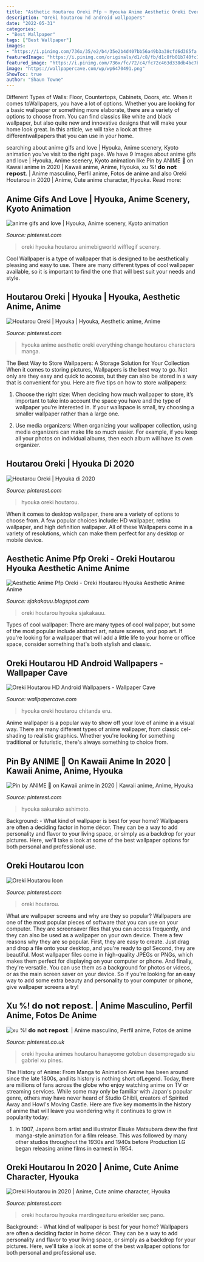 ```yaml
---
title: "Asthetic Houtarou Oreki Pfp ~ Hyouka Anime Aesthetic Oreki Everything Change Houtarou Characters Manga"
description: "Oreki houtarou hd android wallpapers"
date: "2022-05-31"
categories:
- "Best Wallpaper"
tags: ["Best Wallpaper"]
images:
- "https://i.pinimg.com/736x/35/e2/b4/35e2b4d407bb56a49b3a38cfd6d365fa.jpg"
featuredImage: "https://i.pinimg.com/originals/d1/c8/fb/d1c8fb01b740fc184317821d180384a3.jpg"
featured_image: "https://i.pinimg.com/736x/fc/72/c4/fc72c463d338db4bc7be6d61f38df388.jpg"
image: "https://wallpapercave.com/wp/wp6470491.png"
ShowToc: true
author: "Shaun Towne"
---
```



Different Types of Walls: Floor, Countertops, Cabinets, Doors, etc.
When it comes toWallpapers, you have a lot of options. Whether you are looking for a basic wallpaper or something more elaborate, there are a variety of options to choose from. You can find classics like white and black wallpaper, but also quite new and innovative designs that will make your home look great. In this article, we will take a look at three differentwallpapers that you can use in your home.

	

		
searching about anime gifs and love | Hyouka, Anime scenery, Kyoto animation you've visit to the right page. We have 9 Images about anime gifs and love | Hyouka, Anime scenery, Kyoto animation like Pin by ANIME 🖤 on Kawaii anime in 2020 | Kawaii anime, Anime, Hyouka, xu %! 𝗱𝗼 𝗻𝗼𝘁 𝗿𝗲𝗽𝗼𝘀𝘁. | Anime masculino, Perfil anime, Fotos de anime and also Oreki Houtarou in 2020 | Anime, Cute anime character, Hyouka. Read more:
		
    
## Anime Gifs And Love | Hyouka, Anime Scenery, Kyoto Animation

<img loading=lazy src="https://i.pinimg.com/originals/b2/d7/b5/b2d7b5e33c14988ac7ca5e0f250b55af.gif" onerror="this.onerror=null;this.src='https://tse4.mm.bing.net/th?id=OIP.GqxfHB3R6zBSqE467SfuhgHaEK&amp;pid=15.1';" alt="anime gifs and love | Hyouka, Anime scenery, Kyoto animation">

_Source: pinterest.com_

>oreki hyouka houtarou animebigworld wifflegif scenery. 

	

Cool Wallpaper is a type of wallpaper that is designed to be aesthetically pleasing and easy to use. There are many different types of cool wallpaper available, so it is important to find the one that will best suit your needs and style.

    
## Houtarou Oreki | Hyouka | Hyouka, Aesthetic Anime, Anime

<img loading=lazy src="https://i.pinimg.com/736x/01/04/3d/01043da82c45def0a4df5bd227715bb4.jpg" onerror="this.onerror=null;this.src='https://tse2.mm.bing.net/th?id=OIP.y3oAh5uAETmZ1QzhxjIQ0gHaEP&amp;pid=15.1';" alt="Houtarou Oreki | Hyouka | Hyouka, Aesthetic anime, Anime">

_Source: pinterest.com_

>hyouka anime aesthetic oreki everything change houtarou characters manga. 

	

The Best Way to Store Wallpapers: A Storage Solution for Your Collection
When it comes to storing pictures, Wallpapers is the best way to go. Not only are they easy and quick to access, but they can also be stored in a way that is convenient for you. Here are five tips on how to store wallpapers:
1) Choose the right size: When deciding how much wallpaper to store, it’s important to take into account the space you have and the type of wallpaper you’re interested in. If your wallspace is small, try choosing a smaller wallpaper rather than a large one.

2) Use media organizers: When organizing your wallpaper collection, using media organizers can make life so much easier. For example, if you keep all your photos on individual albums, then each album will have its own organizer.

    
## Houtarou Oreki | Hyouka Di 2020

<img loading=lazy src="https://i.pinimg.com/originals/13/ff/68/13ff68b5df076c22b6f15707552bbd29.jpg" onerror="this.onerror=null;this.src='https://tse3.mm.bing.net/th?id=OIP.EkArW_TniDMjg97KGJxZDAHaEK&amp;pid=15.1';" alt="Houtarou Oreki | Hyouka di 2020">

_Source: pinterest.com_

>hyouka oreki houtarou. 

	

When it comes to desktop wallpaper, there are a variety of options to choose from. A few popular choices include: HD wallpaper, retina wallpaper, and high definition wallpaper. All of these Wallpapers come in a variety of resolutions, which can make them perfect for any desktop or mobile device. 

    
## Aesthetic Anime Pfp Oreki - Oreki Houtarou Hyouka Aesthetic Anime Anime

<img loading=lazy src="https://i.pinimg.com/originals/d1/c8/fb/d1c8fb01b740fc184317821d180384a3.jpg" onerror="this.onerror=null;this.src='https://tse3.mm.bing.net/th?id=OIP.sS-ggv8RQyWbiz1KyZM8wwHaHa&amp;pid=15.1';" alt="Aesthetic Anime Pfp Oreki - Oreki Houtarou Hyouka Aesthetic Anime Anime">

_Source: sjakakauu.blogspot.com_

>oreki houtarou hyouka sjakakauu. 

	

Types of cool wallpaper:
There are many types of cool wallpaper, but some of the most popular include abstract art, nature scenes, and pop art. If you're looking for a wallpaper that will add a little life to your home or office space, consider something that's both stylish and classic.

    
## Oreki Houtarou HD Android Wallpapers - Wallpaper Cave

<img loading=lazy src="https://wallpapercave.com/wp/wp6470491.png" onerror="this.onerror=null;this.src='https://tse1.mm.bing.net/th?id=OIP.fJwpDftIejFizXUBzl6K8AHaNK&amp;pid=15.1';" alt="Oreki Houtarou HD Android Wallpapers - Wallpaper Cave">

_Source: wallpapercave.com_

>hyouka oreki houtarou chitanda eru. 

	

Anime wallpaper is a popular way to show off your love of anime in a visual way. There are many different types of anime wallpaper, from classic cel-shading to realistic graphics. Whether you're looking for something traditional or futuristic, there's always something to choice from.

    
## Pin By ANIME 🖤 On Kawaii Anime In 2020 | Kawaii Anime, Anime, Hyouka

<img loading=lazy src="https://i.pinimg.com/736x/28/16/ed/2816ed8794f93e05c77f5aff65dbcccf.jpg" onerror="this.onerror=null;this.src='https://tse3.mm.bing.net/th?id=OIP.owIJ3byQmFUhtQq4SN4ARQHaHa&amp;pid=15.1';" alt="Pin by ANIME 🖤 on Kawaii anime in 2020 | Kawaii anime, Anime, Hyouka">

_Source: pinterest.com_

>hyouka sakurako ashimoto. 

	

Background: - What kind of wallpaper is best for your home?
Wallpapers are often a deciding factor in home décor. They can be a way to add personality and flavor to your living space, or simply as a backdrop for your pictures. Here, we'll take a look at some of the best wallpaper options for both personal and professional use.

    
## Oreki Houtarou Icon

<img loading=lazy src="https://i.pinimg.com/736x/83/51/82/835182ff4fa3323befbba58dd4ad1cd5.jpg" onerror="this.onerror=null;this.src='https://tse3.mm.bing.net/th?id=OIP.F2a9WpdN6_EkMbf7z0PS1AHaHa&amp;pid=15.1';" alt="Oreki Houtarou Icon">

_Source: pinterest.com_

>oreki houtarou. 

	

What are wallpaper screens and why are they so popular?
Wallpapers are one of the most popular pieces of software that you can use on your computer. They are screensaver files that you can access frequently, and they can also be used as a wallpaper on your own device. There a few reasons why they are so popular. First, they are easy to create. Just drag and drop a file onto your desktop, and you're ready to go! Second, they are beautiful. Most wallpaper files come in high-quality JPEGs or PNGs, which makes them perfect for displaying on your computer or phone. And finally, they're versatile. You can use them as a background for photos or videos, or as the main screen saver on your device. So if you're looking for an easy way to add some extra beauty and personality to your computer or phone, give wallpaper screens a try!

    
## Xu %! 𝗱𝗼 𝗻𝗼𝘁 𝗿𝗲𝗽𝗼𝘀𝘁. | Anime Masculino, Perfil Anime, Fotos De Anime

<img loading=lazy src="https://i.pinimg.com/736x/fc/72/c4/fc72c463d338db4bc7be6d61f38df388.jpg" onerror="this.onerror=null;this.src='https://tse3.mm.bing.net/th?id=OIP.VQeJxl7oCTOW7IljCN85zQHaHa&amp;pid=15.1';" alt="xu %! 𝗱𝗼 𝗻𝗼𝘁 𝗿𝗲𝗽𝗼𝘀𝘁. | Anime masculino, Perfil anime, Fotos de anime">

_Source: pinterest.co.uk_

>oreki hyouka animes houtarou hanayome gotobun desempregado siu gabriel xu pines. 

	

The History of Anime: From Manga to Animation
Anime has been around since the late 1800s, and its history is nothing short ofLegend. Today, there are millions of fans across the globe who enjoy watching anime on TV or streaming services. While some may only be familiar with Japan's popular genre, others may have never heard of Studio Ghibli, creators of Spirited Away and Howl's Moving Castle. Here are five key moments in the history of anime that will leave you wondering why it continues to grow in popularity today:
1) In 1907, Japans born artist and illustrator Eisuke Matsubara drew the first manga-style animation for a film release. This was followed by many other studios throughout the 1930s and 1940s before Production I.G began releasing anime films in earnest in 1954.

    
## Oreki Houtarou In 2020 | Anime, Cute Anime Character, Hyouka

<img loading=lazy src="https://i.pinimg.com/736x/35/e2/b4/35e2b4d407bb56a49b3a38cfd6d365fa.jpg" onerror="this.onerror=null;this.src='https://tse4.mm.bing.net/th?id=OIP.RfAVLbdDWT0a0BlGepUBJwAAAA&amp;pid=15.1';" alt="Oreki Houtarou in 2020 | Anime, Cute anime character, Hyouka">

_Source: pinterest.com_

>oreki houtarou hyouka mardingezituru erkekler seç pano. 

	

Background: - What kind of wallpaper is best for your home?
Wallpapers are often a deciding factor in home décor. They can be a way to add personality and flavor to your living space, or simply as a backdrop for your pictures. Here, we'll take a look at some of the best wallpaper options for both personal and professional use.

